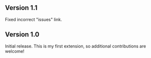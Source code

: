 ## Version 1.1

Fixed incorrect "issues" link.

## Version 1.0

Initial release. This is my first extension, so additional contributions are welcome!
